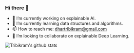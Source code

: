 ### Hi there 👋
- 🔭 I’m currently working on explainable AI.
- 🌱 I’m currently learning data structures and algorithms.
- 📫 How to reach me: [dhartribikram@gmail.com](mailto:dhartribikram@gmail.com)
- 👯 I’m looking to collaborate on explainable Deep Learning.
<!--
**threedee003/threedee003** is a ✨ _special_ ✨ repository because its `README.md` (this file) appears on your GitHub profile.

Here are some ideas to get you started:

- 🔭 I’m currently working on ...
- 🌱 I’m currently learning ...
- 👯 I’m looking to collaborate on ...
- 🤔 I’m looking for help with ...
- 💬 Ask me about ...
- 📫 How to reach me: ...
- 😄 Pronouns: ...
- ⚡ Fun fact: ...
-->



![Tribikram's github stats](https://github-readme-stats.vercel.app/api?username=iamtamodip&theme=algolia)
